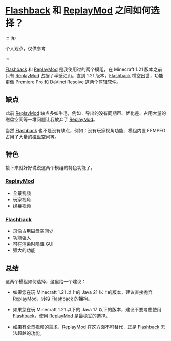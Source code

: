 # [Flashback](/mod/flashback.md) 和 [ReplayMod](/mod/replaymod.md) 之间如何选择？

::: tip

个人观点，仅供参考

:::

[Flashback](/mod/flashback.md) 和 [ReplayMod](/mod/replaymod.md) 是我使用过的两个模组，在 Minecraft 1.21 版本之前只有 [ReplayMod](/mod/replaymod.md) 占据了半壁江山。直到 1.21 版本，[Flashback](/mod/flashback.md) 横空出世，功能更像 Premiere Pro 和 DaVinci Resolve 这两个剪辑软件。

## 缺点

此前 [ReplayMod](/mod/replaymod.md) 缺点多如牛毛，例如：导出的没有同期声、优化差、占用大量的磁盘空间等一堆问题让我放弃了 [ReplayMod](/mod/replaymod.md)。

当然 [Flashback](/mod/flashback.md) 也不是没有缺点，例如：没有玩家视角功能、模组内置 FFMPEG 占用了大量的磁盘空间等。

## 特色

接下来就好好说说这两个模组的特色功能了。

### [ReplayMod](/mod/replaymod.md)

* 全景视频
* 玩家视角
* 绿幕视频

### [Flashback](/mod/flashback.md)

* 录像占用磁盘空间少
* 功能强大
* 可在渲染时隐藏 GUI
* 强大的功能

## 总结

这两个模组如何选择，这里给一个建议：

- 如果您在玩 Minecraft 1.21 以上的 Java 21 以上的版本，建议直接抛弃 [ReplayMod](/mod/replaymod.md)，转投 [Flashback](/mod/flashback.md) 的拥抱。

- 如果您在玩 Minecraft 1.21 以下的 Java 17 以下的版本，建议不要考虑使用 [Flashback](/mod/flashback.md)，使用 [ReplayMod](/mod/replaymod.md) 是最稳妥的选择。

- 如果有全景视频的需求，[ReplayMod](/mod/replaymod.md) 在这方面不可替代，正是 [Flashback](/mod/flashback.md) 无法超越的功能。
